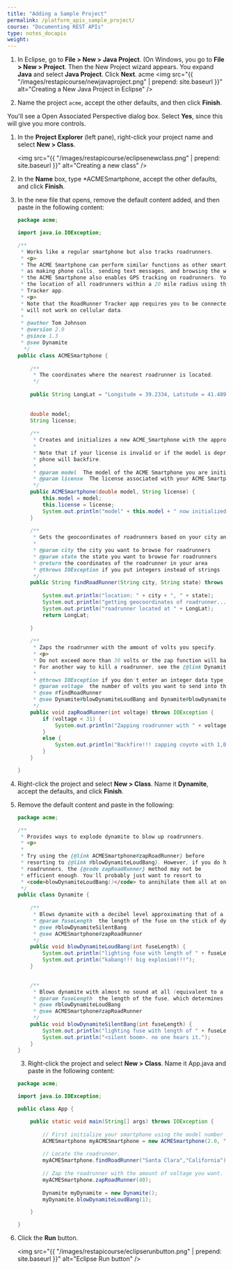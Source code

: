 ```yaml
---
title: "Adding a Sample Project"
permalink: /platform_apis_sample_project/
course: "Documenting REST APIs"
type: notes_docapis
weight:
---
```


1. In Eclipse, go to **File > New > Java Project**. (On Windows, you go to **File > New > Project**. Then the New Project wizard appears. You expand **Java** and select **Java Project**. Click **Next**. acme
	<img src="{{ "/images/restapicourse/newjavaproject.png" | prepend: site.baseurl }}" alt="Creating a New Java Project in Eclipse" />
	
2. Name the project `acme`, accept the other defaults, and then click **Finish**.

You'll see a Open Associated Perspective dialog box. Select **Yes**, since this will give you more controls. 
1. In the **Project Explorer** (left pane), right-click your project name and select **New > Class**. 
	
	<img src="{{ "/images/restapicourse/eclipsenewclass.png" | prepend: site.baseurl }}" alt="Creating a new class" />
	
2. In the **Name** box, type *ACMESmartphone, accept the other defaults, and click **Finish**. 
3. In the new file that opens, remove the default content added, and then paste in the following content: 
	
	```java
	package acme;
	
	import java.io.IOException;
	
	/**
	 * Works like a regular smartphone but also tracks roadrunners.
	 * <p>
	 * The ACME Smartphone can perform similar functions as other smartphones, such
	 * as making phone calls, sending text messages, and browsing the web. However,
	 * the ACME Smartphone also enables GPS tracking on roadrunners. You can monitor
	 * the location of all roadrunners within a 20 mile radius using the RoadRunner
	 * Tracker app.
	 * <p>
	 * Note that the RoadRunner Tracker app requires you to be connected to wifi. It
	 * will not work on cellular data.
	 * 
	 * @author Tom Johnson
	 * @version 2.0
	 * @since 1.3
	 * @see Dynamite
	  */
	public class ACMESmartphone {
		
		/**
		 * The coordinates where the nearest roadrunner is located.
		 */
		
		public String LongLat = "Longitude = 39.2334, Latitude = 41.4899"; // hard-coded for simplicity's sake.
		
		
		double model;
		String license;
		
		/**
		 * Creates and initializes a new ACME_Smartphone with the appropriate model and license number. 
		 * 
		 * Note that if your license is invalid or if the model is deprecated, the zapping controls on the
		 * phone will backfire.
		 * 
		 * @param model  The model of the ACME Smartphone you are initializing.
		 * @param license  The license associated with your ACME Smartphone.
		 */
		public ACMESmartphone(double model, String license) {
			this.model = model;
			this.license = license;
			System.out.println("model" + this.model + " now initialized for license " + license );
		}
		
		/**
		 * Gets the geocoordinates of roadrunners based on your city and state.
		 * 
		 * @param city the city you want to browse for roadrunners
		 * @param state the state you want to browse for roadrunners
		 * @return the coordinates of the roadrunner in your area
		 * @throws IOException if you put integers instead of strings
		 */
		public String findRoadRunner(String city, String state) throws IOException {
				
			System.out.println("location: " + city + ", " + state);
			System.out.println("getting geocoordinates of roadrunner.... ");
			System.out.println("roadrunner located at " + LongLat);
			return LongLat;
			
		}
		
		/**
		 * Zaps the roadrunner with the amount of volts you specify. 
		 * <p>
		 * Do not exceed more than 30 volts or the zap function will backfire. 
		 * For another way to kill a roadrunner, see the {@link Dynamite#blowDynamiteLoudBang} method.
		 * 
		 * @throws IOException if you don't enter an integer data type amount for the voltage 
		 * @param voltage  the number of volts you want to send into the roadrunner's body
		 * @see #findRoadRunner 
		 * @see Dynamite#blowDynamiteLoudBang and Dynamite#blowDynamiteSilentBang
		 */
		public void zapRoadRunner(int voltage) throws IOException {
			if (voltage < 31) {
				System.out.println("Zapping roadrunner with " + voltage + " volts!!!!");
			}
			else {
				System.out.println("Backfire!!! zapping coyote with 1,000,000 volts!!!!");
			}
		}
	
	}
	```
	
2. Right-click the project and select **New > Class**. Name it **Dynamite**, accept the defaults, and click **Finish**. 
3. Remove the default content and paste in the following:
	
	```java
	package acme;
	
	/**
	 * Provides ways to explode dynamite to blow up roadrunners.
	 * <p>
	 * 
	 * Try using the {@link ACMESmartphone#zapRoadRunner} before
	 * resorting to {@link #blowDynamiteLoudBang}. However, if you do have a lot of
	 * roadrunners, the {@code zapRoadRunner} method may not be
	 * efficient enough. You'll probably just want to resort to
	 * <code>blowDynamiteLoudBang()</code> to annihilate them all at once.
	 */
	public class Dynamite {
		
		/**
		 * Blows dynamite with a decibel level approximating that of a fog horn. 
		 * @param fuseLength  the length of the fuse on the stick of dynamite 
		 * @see #blowDynamiteSilentBang
		 * @see ACMESmartphone#zapRoadRunner
		 */
		public void blowDynamiteLoudBang(int fuseLength) {
			System.out.println("lighting fuse with length of " + fuseLength + " inches.");
			System.out.println("kabang!!! big explosion!!!");
		}
	
		
		/**
		 * Blows dynamite with almost no sound at all (equivalent to a silencer on a gun). 
		 * @param fuseLength  the length of the fuse, which determines safety (silent bangs are just as deadly as loud bangs)
		 * @see #blowDynamiteLoudBang
		 * @see ACMESmartphone#zapRoadRunner
		 */
		public void blowDynamiteSilentBang(int fuseLength) {
			System.out.println("lighting fuse with length of " + fuseLength + " inches.");
			System.out.println("<silent boom>. no one hears it.");
		}
	}
	```
	
	3. Right-click the project and select **New > Class**. Name it App.java and paste in the following content:
	
	```java
	package acme;
	
	import java.io.IOException;
	
	public class App {
	
		public static void main(String[] args) throws IOException {
			
			// First initialize your smartphone using the model number and license key.
			ACMESmartphone myACMESmartphone = new ACMESmartphone(2.0, "398978fdskj");
			
			// Locate the roadrunner.
			myACMESmartphone.findRoadRunner("Santa Clara","California");
			
			// Zap the roadrunner with the amount of voltage you want.
			myACMESmartphone.zapRoadRunner(40);
			
			Dynamite myDynamite = new Dynamite();
			myDynamite.blowDynamiteLoudBang(1);
	
		}
	
	}
	```
	
4. Click the **Run** button. 
	
	<img src="{{ "/images/restapicourse/eclipserunbutton.png" | prepend: site.baseurl }}" alt="Eclipse Run button" />